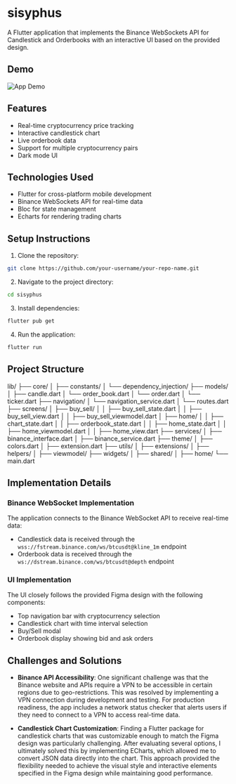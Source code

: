 # sisyphus

A Flutter application that implements the Binance WebSockets API for Candlestick and Orderbooks with an interactive UI based on the provided design.

## Demo

![App Demo](https://drive.google.com/drive/folders/16K3nCL15QZlGn0G2b-yaNyr2-RXIP_02?usp=sharing)

## Features

- Real-time cryptocurrency price tracking
- Interactive candlestick chart
- Live orderbook data
- Support for multiple cryptocurrency pairs
- Dark mode UI

## Technologies Used

- Flutter for cross-platform mobile development
- Binance WebSockets API for real-time data
- Bloc for state management
- Echarts for rendering trading charts

## Setup Instructions

1. Clone the repository:

```bash
git clone https://github.com/your-username/your-repo-name.git
```

2. Navigate to the project directory:

```bash
cd sisyphus
```

3. Install dependencies:

```bash
flutter pub get
```

4. Run the application:

```bash
flutter run
```

## Project Structure

lib/
├── core/
│   ├── constants/
│   └── dependency_injection/
├── models/
│   ├── candle.dart
│   └── order_book.dart
│   └── order.dart
│   └── ticker.dart
├── navigation/
│   └── navigation_service.dart
│   └── routes.dart
├── screens/
│   ├── buy_sell/
│   │    ├── buy_sell_state.dart
│   │    ├── buy_sell_view.dart
│   │    ├── buy_sell_viewmodel.dart
│   ├── home/
│   │    ├── chart_state.dart
│   │    ├── orderbook_state.dart
│   │    ├── home_state.dart
│   │    ├── home_viewmodel.dart
│   │    ├── home_view.dart
├── services/
│   ├── binance_interface.dart
│   ├── binance_service.dart
├── theme/
│   ├── colors.dart
│   ├── extension.dart
├── utils/
│   ├── extensions/
│   ├── helpers/
│   ├── viewmodel/
├── widgets/
│   ├── shared/
│   ├── home/
└── main.dart

## Implementation Details

### Binance WebSocket Implementation

The application connects to the Binance WebSocket API to receive real-time data:

- Candlestick data is received through the `wss://fstream.binance.com/ws/btcusdt@kline_1m` endpoint
- Orderbook data is received through the `ws://dstream.binance.com/ws/btcusdt@depth` endpoint

### UI Implementation

The UI closely follows the provided Figma design with the following components:

- Top navigation bar with cryptocurrency selection
- Candlestick chart with time interval selection
- Buy/Sell modal
- Orderbook display showing bid and ask orders

## Challenges and Solutions

- **Binance API Accessibility**: One significant challenge was that the Binance website and APIs require a VPN to be accessible in certain regions due to geo-restrictions. This was resolved by implementing a VPN connection during development and testing. For production readiness, the app includes a network status checker that alerts users if they need to connect to a VPN to access real-time data.

- **Candlestick Chart Customization**: Finding a Flutter package for candlestick charts that was customizable enough to match the Figma design was particularly challenging. After evaluating several options, I ultimately solved this by implementing ECharts, which allowed me to convert JSON data directly into the chart. This approach provided the flexibility needed to achieve the visual style and interactive elements specified in the Figma design while maintaining good performance.
